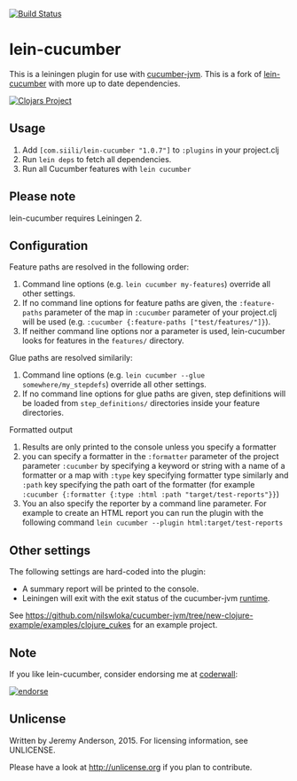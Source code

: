 [![Build Status](https://secure.travis-ci.org/siilisolutions/lein-cucumber.png)](http://travis-ci.org/siilisolutions/lein-cucumber)

# lein-cucumber

This is a leiningen plugin for use with [cucumber-jvm](https://github.com/cucumber/cucumber-jvm).
This is a fork of [lein-cucumber](http://github.com/nilswloka/lein-cucumber) with more up to date dependencies.

[![Clojars Project](https://img.shields.io/clojars/v/com.siili/lein-cucumber.svg)](http://clojars.org/com.siili/lein-cucumber)

## Usage

1. Add `[com.siili/lein-cucumber "1.0.7"]` to `:plugins` in your project.clj
2. Run `lein deps` to fetch all dependencies.
3. Run all Cucumber features with `lein cucumber`

## Please note

lein-cucumber requires Leiningen 2.

## Configuration

Feature paths are resolved in the following order:

1. Command line options (e.g. `lein cucumber my-features`) override all other settings.
2. If no command line options for feature paths are given, the `:feature-paths` parameter of the map in `:cucumber` parameter of your project.clj will be used (e.g. `:cucumber {:feature-paths ["test/features/"]}`).
3. If neither command line options nor a parameter is used, lein-cucumber looks for features in the `features/` directory.

Glue paths are resolved similarily:

1. Command line options (e.g. `lein cucumber --glue somewhere/my_stepdefs`) override all other settings.
2. If no command line options for glue paths are given, step definitions will be loaded from `step_definitions/` directories inside your feature directories.

Formatted output

1. Results are only printed to the console unless you specify a formatter
2. you can specify a formatter in the `:formatter` parameter of the project parameter `:cucumber` by specifying a keyword or string with a name of a formatter or a map with `:type` key specifying formatter type similarly and `:path` key specifying the path oart of the formatter (for example `:cucumber {:formatter {:type :html :path "target/test-reports"}}`)
3. You an also specify the reporter by a command line parameter. For example to create an HTML report you can run the plugin with the following command `lein cucumber --plugin html:target/test-reports`

## Other settings

 The following settings are hard-coded into the plugin:

* A summary report will be printed to the console.
* Leiningen will exit with the exit status of the cucumber-jvm [runtime](https://github.com/cucumber/cucumber-jvm/blob/master/core/src/main/java/cucumber/runtime/Runtime.java).

See https://github.com/nilswloka/cucumber-jvm/tree/new-clojure-example/examples/clojure_cukes for an example project.

## Note

If you like lein-cucumber, consider endorsing me at [coderwall](http://coderwall.com/punkisdead):

[![endorse](http://api.coderwall.com/punkisdead/endorsecount.png)](http://coderwall.com/punkisdead)

## Unlicense
Written by Jeremy Anderson, 2015. For licensing information, see UNLICENSE.

Please have a look at http://unlicense.org if you plan to contribute.
